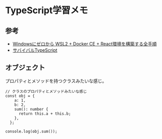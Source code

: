 # TypeScript学習メモ



## 参考
* [Windowsにゼロから WSL2 + Docker CE + React環境を構築する全手順](https://qiita.com/yamazombie/items/4071dfb28e2465da7e3b)
* [サバイバルTypeScript](https://typescriptbook.jp/)



## オブジェクト
プロパティとメソッドを持つクラスみたいな感じ。

```
// クラスのプロパティとメソッドみたいな感じ
const obj = {
    a: 1,
    b: 2,
    sum(): number {
      return this.a + this.b;
    },
  };

console.log(obj.sum());
```